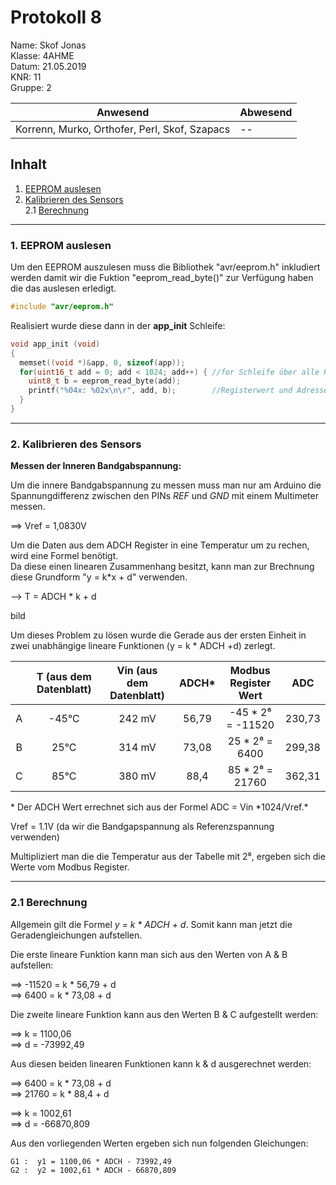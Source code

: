  # Protokoll 8 #
Name: Skof Jonas  
Klasse: 4AHME  
Datum: 21.05.2019   
KNR: 11  
Gruppe: 2  


| Anwesend  | Abwesend  |
|---|---|
| Korrenn, Murko, Orthofer, Perl, Skof, Szapacs |  -- |

## Inhalt 
1. [EEPROM auslesen](#eeprom)  
1. [Kalibrieren des Sensors](#sensor)   
2.1 [Berechnung](#berechnung)

---
### 1. EEPROM auslesen <a name="eeprom"> </a>

Um den EEPROM auszulesen muss die Bibliothek "avr/eeprom.h" inkludiert werden damit wir die Fuktion "eeprom_read_byte()" zur Verfügung haben die das auslesen erledigt.  
 
```c 
#include "avr/eeprom.h"
```

Realisiert wurde diese dann in der **app_init** Schleife:  

```c 
void app_init (void)
{
  memset((void *)&app, 0, sizeof(app));    
  for(uint16_t add = 0; add < 1024; add++) { //for Schleife über alle Register
    uint8_t b = eeprom_read_byte(add);       
    printf("%04x: %02x\n\r", add, b);        //Registerwert und Adresse werden ausgegeben
  }
}
```

---
###  2. Kalibrieren des Sensors   <a name="sensor"> </a>
**Messen der Inneren Bandgabspannung:**  

Um die innere Bandgabspannung zu messen muss man nur am Arduino die Spannungdifferenz zwischen den PINs *REF* und *GND* mit einem Multimeter messen.  

==> Vref = 1,0830V  
   
Um die Daten aus dem ADCH Register in eine Temperatur um zu rechen, wird eine Formel benötigt.  
Da diese einen linearen Zusammenhang besitzt, kann man zur Brechnung diese Grundform "y = k*x + d" verwenden.  
  
--> T = ADCH * k + d


bild


Um dieses Problem zu lösen wurde die Gerade aus der ersten Einheit in zwei unabhängige lineare Funktionen (y = k * ADCH +d) zerlegt.

|   |T (aus dem Datenblatt)| Vin (aus dem Datenblatt)| ADCH\* |   Modbus Register Wert    |  ADC  |
|:-:|:--------------------:|:-----------------------:|:------:|:-------------------------:|:-----:|
| A |         -45°C        |           242 mV        |  56,79 |     -45 \* 2⁸ = -11520    | 230,73|
| B |          25°C        |           314 mV        |  73,08 |      25 \* 2⁸ =   6400    | 299,38|
| C |          85°C        |           380 mV        |  88,4  |      85 \* 2⁸ =  21760    | 362,31|
  

\* Der ADCH Wert errechnet sich aus der Formel ADC = Vin \*1024/Vref.*

Vref = 1.1V (da wir die Bandgapspannung als Referenzspannung verwenden)

Multipliziert man die die Temperatur aus der Tabelle mit 2⁸, 
ergeben sich die Werte vom Modbus Register. 

---

###  2.1 Berechnung  <a name="berechnung"> </a>

Allgemein gilt die Formel *y = k  \* ADCH + d*. Somit kann man jetzt die Geradengleichungen aufstellen.  

 Die erste lineare Funktion kann man sich aus den Werten von A & B aufstellen: 
 
==> -11520 = k * 56,79 + d    
==>   6400 =  k * 73,08 + d     

Die zweite lineare Funktion kann aus den Werten B & C aufgestellt werden:   

==>  k = 1100,06     
==>  d = -73992,49     

Aus diesen beiden linearen Funktionen kann k & d ausgerechnet werden:   

==>  6400 = k * 73,08 + d   
==>  21760 = k * 88,4 + d    

==> k = 1002,61  
==> d = -66870,809  
  
Aus den vorliegenden Werten ergeben sich nun folgenden Gleichungen:   

    G1 :  y1 = 1100,06 * ADCH - 73992,49
    G2 :  y2 = 1002,61 * ADCH - 66870,809
